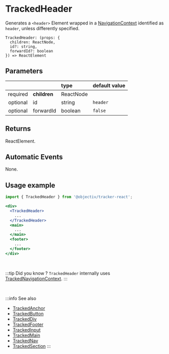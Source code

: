 # TrackedHeader

Generates a `<header>` Element wrapped in a [NavigationContext](/taxonomy/reference/location-contexts/NavigationContext.md) identified as `header`, unless differently specified. 

```tsx
TrackedHeader: (props: {
  children: ReactNode,
  id?: string,
  forwardId?: boolean
}) => ReactElement
```

## Parameters
|          |              | type                                 | default value |
|:--------:|:-------------|:-------------------------------------|:--------------|
| required | **children** | ReactNode                            |               |
| optional | id           | string                               | `header`      |
| optional | forwardId    | boolean                              | `false`       |

## Returns
ReactElement.

## Automatic Events
None.

## Usage example

```jsx
import { TrackedHeader } from '@objectiv/tracker-react';
```

```jsx
<div>
  <TrackedHeader>
    ...
  </TrackedHeader>
  <main>
    ...
  </main>
  <footer>
    ...
  </footer>
</div>
```

<br />

:::tip Did you know ?
`TrackedHeader` internally uses [TrackedNavigationContext](/tracking/react/api-reference/trackedContexts/TrackedNavigationContext.md).
:::

<br />

:::info See also
- [TrackedAnchor](/tracking/react/api-reference/trackedElements/TrackedAnchor.md)
- [TrackedButton](/tracking/react/api-reference/trackedElements/TrackedButton.md)
- [TrackedDiv](/tracking/react/api-reference/trackedElements/TrackedDiv.md)
- [TrackedFooter](/tracking/react/api-reference/trackedElements/TrackedFooter.md)
- [TrackedInput](/tracking/react/api-reference/trackedElements/TrackedInput.md)
- [TrackedMain](/tracking/react/api-reference/trackedElements/TrackedMain.md)
- [TrackedNav](/tracking/react/api-reference/trackedElements/TrackedNav.md)
- [TrackedSection](/tracking/react/api-reference/trackedElements/TrackedSection.md)
:::

